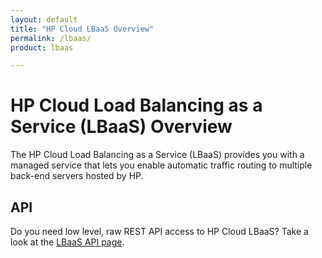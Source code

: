 ```yaml
---
layout: default
title: "HP Cloud LBaaS Overview"
permalink: /lbaas/
product: lbaas

---
```

# HP Cloud Load Balancing as a Service (LBaaS) Overview

The HP Cloud Load Balancing as a Service (LBaaS) provides you with a managed service that lets you enable automatic traffic routing to multiple back-end servers hosted by HP.  

## API
Do you need low level, raw REST API access to HP Cloud LBaaS?  Take a look at the [LBaaS API page](/api/lbaas/).